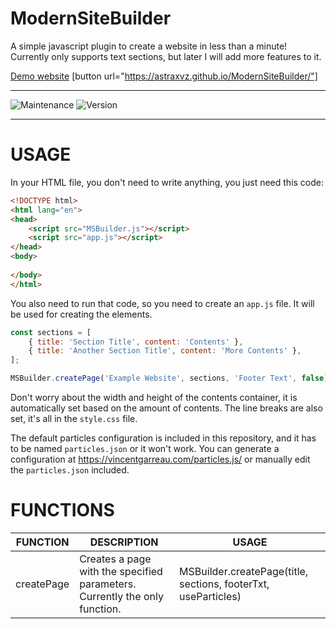 # ModernSiteBuilder
A simple javascript plugin to create a website in less than a minute! Currently only supports text sections, but later I will add more features to it.

[Demo website](https://astraxvz.github.io/ModernSiteBuilder/)
[button url="https://astraxvz.github.io/ModernSiteBuilder/"]

---

<img alt="Maintenance" src="https://img.shields.io/badge/Maintained-yes-green" /> <img alt="Version" src="https://img.shields.io/badge/Version-1.0.0-yellow" />

---

# USAGE

In your HTML file, you don't need to write anything, you just need this code:
```html
<!DOCTYPE html>
<html lang="en">
<head>
    <script src="MSBuilder.js"></script>
    <script src="app.js"></script>
</head>
<body>
    
</body>
</html>
```

You also need to run that code, so you need to create an `app.js` file. It will be used for creating the elements.
```javascript
const sections = [
    { title: 'Section Title', content: 'Contents' },
    { title: 'Another Section Title', content: 'More Contents' },
];

MSBuilder.createPage('Example Website', sections, 'Footer Text', false);
```

Don't worry about the width and height of the contents container, it is automatically set based on the amount of contents. The line breaks are also set, it's all in the `style.css` file.

The default particles configuration is included in this repository, and it has to be named `particles.json` or it won't work.
You can generate a configuration at https://vincentgarreau.com/particles.js/ or manually edit the `particles.json` included.

# FUNCTIONS

| FUNCTION   | DESCRIPTION                                                                | USAGE                                                          |
|------------|----------------------------------------------------------------------------|----------------------------------------------------------------|
| createPage | Creates a page with the specified parameters. Currently the only function. | MSBuilder.createPage(title, sections, footerTxt, useParticles) |
